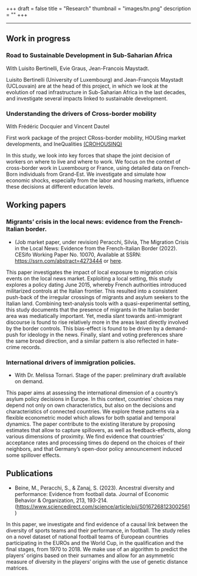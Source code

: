 +++ 
draft = false
title = "Research"
thumbnail = "images/tn.png"
description = ""
+++

---------------------------
## Work in progress

### Road to Sustainable Development in Sub-Saharian Africa
With Luisito Bertinelli, Evie Graus, Jean-Francois Maystadt.

Luisito Bertinelli (University of Luxembourg) and Jean-François Maystadt (UCLouvain) are at the head of this project, 
in which we look at the evolution of road infrastructure in Sub-Saharian Africa in the last decades, and investigate several impacts linked to sustainable development.
​


### Understanding the drivers of Cross-border mobility 
With Frédéric Docquier and Vincent Dautel

First work package of the project CRoss-border mobility, HOUSing market developments, and IneQualities [(CROHOUSINQ)](https://liser.elsevierpure.com/en/projects/cross-border-mobility-housing-market-developments-and-inequalitie)

In this study, we look into key forces that shape the joint decision of workers on where to live and where to work. We focus on the context of cross-border work in Luxembourg or France, using detailed data on French-Born individuals from Grand-Est. We investigate and simulate how economic shocks, especially from the labor and housing markets, influence these decisions at different education levels.



## Working papers 
### Migrants’ crisis in the local news: evidence from the French-Italian border.
* (Job market paper, under revision)  Peracchi, Silvia, The Migration Crisis in the Local News: Evidence from the French-Italian Border (2022). CESifo Working Paper No. 10070, Available at SSRN: https://ssrn.com/abstract=4273444 or [here](http://dx.doi.org/10.2139/ssrn.4273444). 

This paper investigates the impact of local exposure to migration crisis events on the local news market. Exploiting a local setting, this study explores a policy dating June 2015, whereby French authorities introduced militarized controls at the Italian frontier.
This resulted into a consistent push-back of the irregular crossings of migrants and asylum seekers to the Italian land. Combining text-analysis tools with a quasi-experimental setting, this study documents that the presence of migrants in the Italian border area was mediatically important. Yet, media slant towards anti-immigrant discourse is found to rise relatively more in the areas least directly involved by the border controls. This bias-effect is found to be driven by a demand-push for ideology in the news. Finally, slant and voting preferences share the same broad direction, and a similar pattern is also reflected in hate-crime records.

### International drivers of immigration policies. 
* With Dr. Melissa Tornari.
Stage of the paper: preliminary draft available on demand. 

This paper aims at assessing the international dimension of a country’s asylum policy decisions in Europe. In this context, countries’ choices may depend not only on own characteristics, but also on the decisions and characteristics of connected countries. We explore
these patterns via a flexible econometric model which allows for both spatial and temporal dynamics. The paper contribute to the existing literature by proposing estimates that allow to capture spillovers, as well as
feedback-effects, along various dimensions of proximity. We find evidence that countries’ acceptance rates and processing times do depend on the choices of their neighbors, and that Germany’s open-door policy
announcement induced some spillover effects.

## Publications
* Beine, M., Peracchi, S., & Zanaj, S. (2023). Ancestral diversity and performance: Evidence from football data. Journal of Economic Behavior & Organization, 213, 193-214.
(https://www.sciencedirect.com/science/article/pii/S0167268123002561)

In this paper, we investigate and find evidence of a causal link between the diversity of sports teams and their performance, in football. The study relies on a
novel dataset of national football teams of European countries participating in the EUROs and the World Cup, in the qualification and the final stages, from 1970 to 2018. We make use of an algorithm to predict the players’ origins based on their surnames and allow for an asymmetric measure of diversity in the players’ origins with the use of genetic distance matrices.
